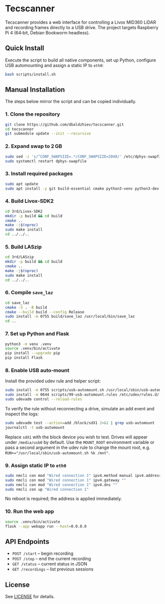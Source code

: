 # Tecscanner

Tecscanner provides a web interface for controlling a Livox MID360 LiDAR and recording frames directly to a USB drive. The project targets Raspberry Pi 4 (64‑bit, Debian Bookworm headless).

## Quick Install

Execute the script to build all native components, set up Python, configure USB automounting and assign a static IP to `eth0`:

```bash
bash scripts/install.sh
```

## Manual Installation

The steps below mirror the script and can be copied individually.

### 1. Clone the repository

```bash
git clone https://github.com/dbaldzhiev/tecscanner.git
cd tecscanner
git submodule update --init --recursive
```

### 2. Expand swap to 2 GB

```bash
sudo sed -i 's/^CONF_SWAPSIZE=.*/CONF_SWAPSIZE=2048/' /etc/dphys-swapfile
sudo systemctl restart dphys-swapfile
```

### 3. Install required packages

```bash
sudo apt update
sudo apt install -y git build-essential cmake python3-venv python3-dev network-manager
```

### 4. Build Livox‑SDK2

```bash
cd 3rd/Livox-SDK2
mkdir -p build && cd build
cmake ..
make -j$(nproc)
sudo make install
cd ../../..
```

### 5. Build LASzip

```bash
cd 3rd/LASzip
mkdir -p build && cd build
cmake ..
make -j$(nproc)
sudo make install
cd ../../..
```

### 6. Compile `save_laz`

```bash
cd save_laz
cmake -S . -B build
cmake --build build --config Release
sudo install -m 0755 build/save_laz /usr/local/bin/save_laz
cd ..
```

### 7. Set up Python and Flask

```bash
python3 -m venv .venv
source .venv/bin/activate
pip install --upgrade pip
pip install Flask
```

### 8. Enable USB auto‑mount

Install the provided udev rule and helper script:

```bash
sudo install -m 0755 scripts/usb-automount.sh /usr/local/sbin/usb-automount.sh
sudo install -m 0644 scripts/99-usb-automount.rules /etc/udev/rules.d/
sudo udevadm control --reload-rules
```

To verify the rule without reconnecting a drive, simulate an add event and
inspect the logs:

```bash
sudo udevadm test --action=add /block/sdX1 2>&1 | grep usb-automount
journalctl -t usb-automount
```

Replace `sdX1` with the block device you wish to test. Drives will appear
under `/media/usb0` by default. Use the `MOUNT_ROOT` environment variable or
pass a second argument in the udev rule to change the mount root, e.g.
`RUN+="/usr/local/sbin/usb-automount.sh %k /mnt"`.

### 9. Assign static IP to `eth0`

```bash
sudo nmcli con mod "Wired connection 1" ipv4.method manual ipv4.addresses 192.168.6.1/24
sudo nmcli con mod "Wired connection 1" ipv4.gateway ""
sudo nmcli con mod "Wired connection 1" ipv4.dns ""
sudo nmcli con up "Wired connection 1"
```

No reboot is required; the address is applied immediately.

### 10. Run the web app

```bash
source .venv/bin/activate
flask --app webapp run --host=0.0.0.0
```

## API Endpoints

- `POST /start` – begin recording
- `POST /stop` – end the current recording
- `GET /status` – current status in JSON
- `GET /recordings` – list previous sessions

## License

See [LICENSE](LICENSE) for details.
